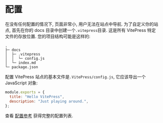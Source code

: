# 配置

在没有任何配置的情况下, 页面非常小, 用户无法在站点中导航. 为了自定义你的站点, 首先在你的 docs 目录中创建一个`.vitepress`目录. 这是所有 VitePress 特定文件的存放位置. 您的项目结构可能是这样的:

```shell
.
├─ docs
│  ├─ .vitepress
│  │  └─ config.js
│  └─ index.md
└─ package.json
```

配置 VitePress 站点的基本文件是`.VitePress/config.js`, 它应该导出一个 JavaScript 对象:

```js
module.exports = {
  title: "Hello VitePress",
  description: "Just playing around.",
};
```

查看 [配置参考](../../../config/app/basics/) 获得完整的配置列表.

